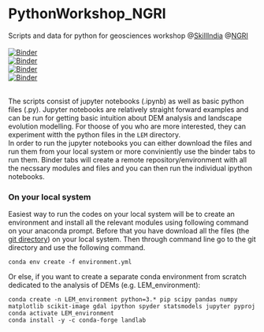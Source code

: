 # PythonWorkshop_NGRI
Scripts and data for python for geosciences workshop @[SkillIndia](https://www.skillindiadigital.gov.in/home) @[NGRI](https://www.ngri.res.in/) </br>
</br>
[![Binder](https://img.shields.io/badge/Gaussian%20Hill%20and%20DEM%20analysis-blue?style=plastic&logo=python&logoColor=green&color=brown)](https://mybinder.org/v2/gh/ramendra1990/PythonWorkshop_NGRI/main?labpath=.%2FDEM%2FGaussianHill%2FGaussian+Hill+and+DEM+analysis.ipynb)</br>
[![Binder](https://img.shields.io/badge/Gaussian%20DEM%20flow%20analysis-blue?style=plastic&logo=python&logoColor=lime&color=blue)](https://mybinder.org/v2/gh/ramendra1990/PythonWorkshop_NGRI/main?labpath=.%2FDEM%2FGaussianHill%2FGaussian+Hill+-+FlowDirection+and+FlowAccumulation.ipynb)</br>
[![Binder](https://img.shields.io/badge/LEM%20Gaussian%20Hill-blue?style=plastic&logo=python&logoColor=greenyellow&color=darksalmon)](https://mybinder.org/v2/gh/ramendra1990/PythonWorkshop_NGRI/main?labpath=.%2FLEM%2FLEM+-+Gaussian+Hill.ipynb)</br>
[![Binder](https://img.shields.io/badge/LEM%20Baspa%20Valley-blue?style=plastic&logo=python&logoColor=darkslateblue&color=deepskyblue)](https://mybinder.org/v2/gh/ramendra1990/PythonWorkshop_NGRI/main?labpath=.%2FLEM%2FBaspa+-+Landlab+Modeling+from+a+DEM.ipynb)</br></br>

The scripts consist of jupyter notebooks (.ipynb) as well as basic python files (.py). Jupyter notebooks are relatively straight forward examples and can be run for getting basic intuition about DEM analysis and landscape evolution modelling. For thoose of you who are more interested, they can experiment witth the python files in the `LEM` directory. </br>
In order to run the jupyter notebooks you can either download the files and run them from your local system or more conviniently use the binder tabs to run them. Binder tabs will create a remote repository/environment with all the necssary modules and files and you can then run the individual ipython notebooks.

### On your local system
Easiest way to run the codes on your local system will be to create an environment and install all the relevant modules using following command on your anaconda prompt. Before that you have download all the files (the [git directory](https://github.com/ramendra1990/PythonWorkshop_NGRI.git)) on your local system. Then through command line go to the git directory and use the following command.
```
conda env create -f environment.yml
```
Or else, if you want to create a separate conda environment from scratch dedicated to the analysis of DEMs (e.g. LEM_environment):
```
conda create -n LEM_environment python=3.* pip scipy pandas numpy matplotlib scikit-image gdal ipython spyder statsmodels jupyter pyproj
conda activate LEM_environment
conda install -y -c conda-forge landlab
```



